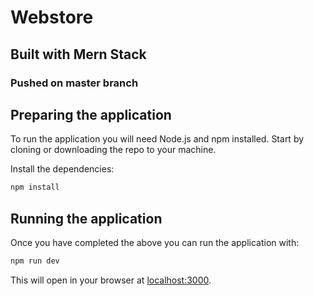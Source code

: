 <h1>Webstore</h1>
<h2>Built with Mern Stack </h2>
<h3>Pushed on master branch</h3>

## Preparing the application

To run the application you will need Node.js and npm installed. Start by cloning or downloading the repo to your machine.


Install the dependencies:

```bash
npm install
```


## Running the application

Once you have completed the above you can run the application with:

```bash
npm run dev
```

This will open in your browser at [localhost:3000](http://localhost:3000).
